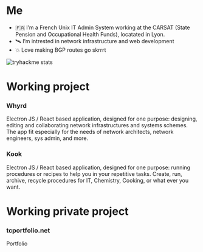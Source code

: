 # Me
- 🇫🇷 I’m a French Unix IT Admin System working at the CARSAT (State Pension and Occupational Health Funds), locatated in Lyon.
- 🛰️ I’m intrested in network infrastructure and web development
- 💥 Love making BGP routes go skrrrt

![tryhackme stats](https://raw.githubusercontent.com/surffren/surffren/master/assets/thm_propic.png)

# Working project

### Whyrd
Electron JS / React based application, designed for one purpose: designing, editing and collaborating network infrastructures and systems schemes. The app fit especially for the needs of network architects, network engineers, sys admin, and more.

### Kook
Electron JS / React based application, designed for one purpose: running procedures or recipes to help you in your repetitive tasks. Create, run, archive, recycle procedures for IT, Chemistry, Cooking, or what ever you want.

# Working private project

### tcportfolio.net
Portfolio

<!---
Surffren/Surffren is a ✨ special ✨ repository because its `README.md` (this file) appears on your GitHub profile.
You can click the Preview link to take a look at your changes.
--->
